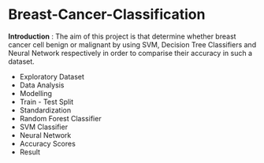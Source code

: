 # Breast-Cancer-Classification
**Introduction** :
The aim of this project is that determine whether breast cancer cell benign or malignant by using SVM, Decision Tree Classifiers and Neural Network respectively in order to comparise their accuracy in such a dataset.

- Exploratory Dataset
- Data Analysis
- Modelling
- Train - Test Split
- Standardization
- Random Forest Classifier
- SVM Classifier
- Neural Network
- Accuracy Scores
- Result
